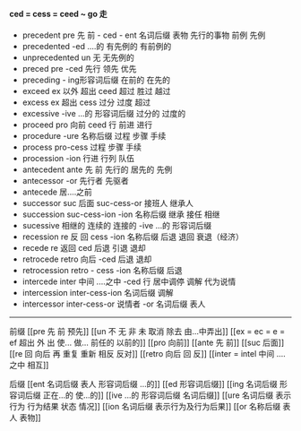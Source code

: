 ####  ced = cess = ceed ~ go 走
- precedent   pre 先 前 - ced - ent 名词后缀 表物  先行的事物 前例 先例
- precedented -ed ....的 有先例的 有前例的
- unprecedented un 无 无先例的 
- preced pre -ced 先行 领先 优先
- preceding - ing形容词后缀 在前的 在先的
- exceed ex 以外  超出 ceed  超过 胜过  越过
- excess  ex 超出 cess 过分 过度  超过 
- excessive -ive ...的 形容词后缀 过分的  过度的
- proceed  pro 向前 ceed 行   前进 进行 
- procedure -ure 名称后缀   过程 步骤 手续
- process pro-cess 过程 步骤 手续
- procession -ion  行进  行列 队伍
- antecedent  ante 先 前  先行的 居先的 先例
- antecessor -or 先行者 先驱者
- antecede 居....之前
- successor  suc 后面 suc-cess-or 接班人 继承人
- succession suc-cess-ion -ion 名称后缀 继承 接任  相继
- sucessive 相继的 连续的 连接的 -ive ...的 形容词后缀
- recession  re 反 回  cess -ion 名称后缀 后退 退回  衰退（经济）
- recede  re 返回 ced 后退 引退 退却
- retrocede  retro  向后 -ced 后退 退却
- retrocession retro - cess -ion 名称后缀 后退
- intercede  inter 中间 ....之中 -ced 行 居中调停  调解 代为说情
- intercession inter-cess-ion 名词后缀 调解
- intercessor inter-cess-or  说情者 -or 名词后缀 表人


---

前缀
[[pre  先 前 预先]]
[[un 不  无 非 未  取消 除去  由...中弄出]]
[[ex  = ec = e = ef 超出 外 出 使... 做... 前任的 以前的]]
[[pro 向前]]
[[ante 先 前]]
[[suc 后面]]
[[re  回 向后  再 重复 重新 相反 反对]]
[[retro  向后 回  反]]
[[inter = intel 中间 ....之中 相互]]

后缀
[[ent 名词后缀  表人 形容词后缀 ...的]]
[[ed 形容词后缀]]
[[ing  名词后缀 形容词后缀  正在...的 使...的]]
[[ive ...的 形容词后缀 名词后缀]]
[[ure 名词后缀  表示 行为 行为结果 状态 情况]]
[[ion  名词后缀 表示行为及行为后果]]
[[or 名称后缀 表人 表物]]